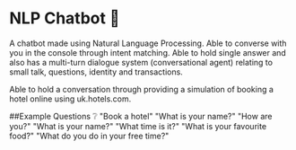 # NLP Chatbot 🤖
A chatbot made using Natural Language Processing. Able to converse with you in the console through intent matching. Able to hold single answer and also has a multi-turn dialogue system (conversational agent) relating to small talk, questions, identity and transactions.

Able to hold a conversation through providing a simulation of booking a hotel online using uk.hotels.com.

##Example Questions ❔
"Book a hotel"
"What is your name?"
"How are you?"
"What is your name?"
"What time is it?"
"What is your favourite food?"
"What do you do in your free time?"

